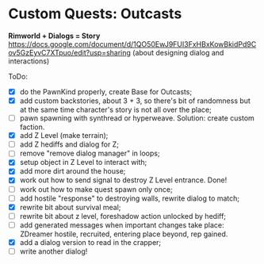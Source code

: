 # Custom Quests: Outcasts
**Rimworld + Dialogs = Story**
<br>https://docs.google.com/document/d/1QO50EwJ9FUI3FxHBxKowBkidPd9Cov5GzEyvC7XTpuo/edit?usp=sharing (about designing dialog and interactions)

ToDo:
- [x] do the PawnKind properly, create Base for Outcasts;
- [x] add custom backstories, about 3 + 3, so there's bit of randomness but at the same time character's story is not all over the place;
- [ ] pawn spawning with synthread or hyperweave. Solution: create custom faction.
- [x] add Z Level (make terrain);
- [ ] add Z hediffs and dialog for Z;
- [ ] remove "remove dialog manager" in loops;
- [x] setup object in Z Level to interact with;
- [x] add more dirt around the house;
- [x] work out how to send signal to destroy Z Level entrance. Done!
- [ ] work out how to make quest spawn only once;
- [ ] add hostile "response" to destroying walls, rewrite dialog to match;
- [x] rewrite bit about survival meal;
- [ ] rewrite bit about z level, foreshadow action unlocked by hediff;
- [ ] add generated messages when important changes take place: ZDreamer hostile, recruited, entering place beyond, rep gained.
- [x] add a dialog version to read in the crapper;
- [ ] write another dialog!

